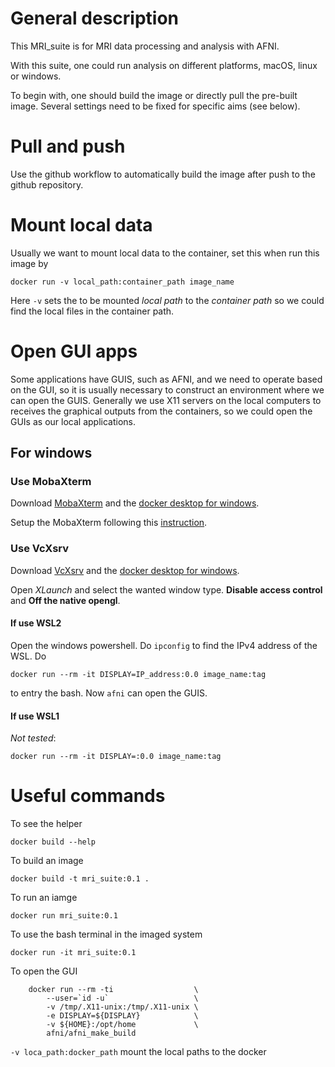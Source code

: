 # General description
This MRI_suite is for MRI data processing and analysis with AFNI.

With this suite, one could run analysis on different platforms, macOS, linux or windows. 

To begin with, one should build the image or directly pull the pre-built image. Several settings need to be fixed for specific aims (see below).

# Pull and push
Use the github workflow to automatically build the image after push to the github repository. 

# Mount local data
Usually we want to mount local data to the container, set this when run this image by
```
docker run -v local_path:container_path image_name
```
Here `-v` sets the to be mounted *local path* to the *container path* so we could find the local files in the container path. 

# Open GUI apps
Some applications have GUIS, such as AFNI, and we need to operate based on the GUI, so it is usually necessary to construct an environment where we can open the GUIS. Generally we use X11 servers on the local computers to receives the graphical outputs from the containers, so we could open the GUIs as our local applications. 

## For windows
### Use MobaXterm
Download [MobaXterm](https://mobaxterm.mobatek.net/) and the [docker desktop for windows](https://www.docker.com/products/docker-desktop/).

Setup the MobaXterm following this [instruction](https://www.rootisgod.com/2021/Running-Linux-Desktop-Apps-From-a-Docker-Container-on-Windows-with-MobaXterm/).

### Use VcXsrv
Download [VcXsrv](https://sourceforge.net/projects/vcxsrv/files/latest/download) and the [docker desktop for windows](https://www.docker.com/products/docker-desktop/).

Open *XLaunch* and select the wanted window type. **Disable access control** and **Off the native opengl**.

#### If use WSL2
Open the windows powershell. Do `ipconfig` to find the IPv4 address of the WSL. Do
```
docker run --rm -it DISPLAY=IP_address:0.0 image_name:tag
```
to entry the bash. Now `afni` can open the GUIS.

#### If use WSL1
*Not tested*:
```
docker run --rm -it DISPLAY=:0.0 image_name:tag
```

# Useful commands
To see the helper
```
docker build --help
```

To build an image
```
docker build -t mri_suite:0.1 .
```

To run an iamge
```
docker run mri_suite:0.1
```

To use the bash terminal in the imaged system
```
docker run -it mri_suite:0.1
```

To open the GUI 
```
    docker run --rm -ti                  \
        --user=`id -u`                   \
        -v /tmp/.X11-unix:/tmp/.X11-unix \
        -e DISPLAY=${DISPLAY}            \
        -v ${HOME}:/opt/home             \
        afni/afni_make_build
```
`-v loca_path:docker_path` mount the local paths to the docker
